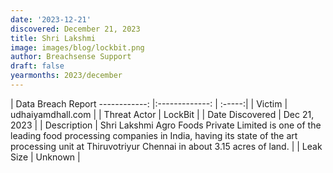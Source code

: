 ```yaml
---
date: '2023-12-21'
discovered: December 21, 2023
title: Shri Lakshmi
image: images/blog/lockbit.png
author: Breachsense Support
draft: false
yearmonths: 2023/december
---
```



| Data Breach Report
------------:     |:-------------:    | :-----:|
| Victim      | udhaiyamdhall.com      | 
| Threat Actor      | LockBit      | 
| Date Discovered      | Dec 21, 2023      | 
| Description      | Shri Lakshmi Agro Foods Private Limited is one of the leading food processing companies in India, having its state of the art processing unit at Thiruvotriyur Chennai in about 3.15 acres of land.      | 
| Leak Size      | Unknown      | 

